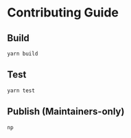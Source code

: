 # Contributing Guide

## Build

```
yarn build
```

## Test

```
yarn test
```

## Publish (Maintainers-only)

```
np
```
